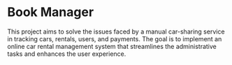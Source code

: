 # Book Manager

This project aims to solve the issues faced by a manual car-sharing service in tracking cars, rentals, users, and 
payments. The goal is to implement an online car rental management system that streamlines the administrative tasks and 
enhances the user experience.
